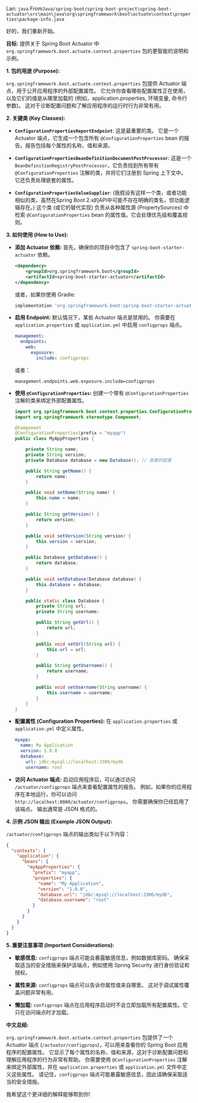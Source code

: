 Lan: `java` From`Java/spring-boot/spring-boot-project\spring-boot-actuator\src\main\java\org\springframework\boot\actuate\context\properties\package-info.java`

好的，我们重新开始。

**目标:** 提供关于 Spring Boot Actuator 中 `org.springframework.boot.actuate.context.properties` 包的更智能的说明和示例。

**1. 包的用途 (Purpose):**

`org.springframework.boot.actuate.context.properties` 包提供 Actuator 端点，用于公开应用程序的外部配置属性。  它允许你查看哪些配置属性正在使用，以及它们的值是从哪里加载的 (例如，application.properties, 环境变量, 命令行参数)。 这对于诊断配置问题和了解应用程序的运行时行为非常有用。

**2. 关键类 (Key Classes):**

*   **`ConfigurationPropertiesReportEndpoint`**: 这是最重要的类。 它是一个 Actuator 端点，它生成一个包含所有 `@ConfigurationProperties` bean 的报告。报告包括每个属性的名称、值和来源。

*   **`ConfigurationPropertiesBeanDefinitionDocumentPostProcessor`**: 这是一个 `BeanDefinitionRegistryPostProcessor`，它负责找到所有带有 `@ConfigurationProperties` 注解的类，并将它们注册到 Spring 上下文中。 它还负责处理嵌套的属性。

*   **`ConfigurationPropertiesValueSupplier`**: (我假设有这样一个类，或者功能相似的类，虽然在Spring Boot 2.x的API中可能不存在明确的类名，但功能逻辑存在。) 这个类 (或它的替代实现) 负责从各种属性源 (PropertySources) 中检索 `@ConfigurationProperties` bean 的属性值。它会处理优先级和覆盖规则。

**3. 如何使用 (How to Use):**

*   **添加 Actuator 依赖:** 首先，确保你的项目中包含了 `spring-boot-starter-actuator` 依赖。

    ```xml
    <dependency>
        <groupId>org.springframework.boot</groupId>
        <artifactId>spring-boot-starter-actuator</artifactId>
    </dependency>
    ```

    或者，如果你使用 Gradle:

    ```gradle
    implementation 'org.springframework.boot:spring-boot-starter-actuator'
    ```

*   **启用 Endpoint:**  默认情况下，某些 Actuator 端点是禁用的。 你需要在 `application.properties` 或 `application.yml` 中启用 `configprops` 端点。

    ```yaml
    management:
      endpoints:
        web:
          exposure:
            include: configprops
    ```

    或者：

    ```properties
    management.endpoints.web.exposure.include=configprops
    ```

*   **使用 `@ConfigurationProperties`:** 创建一个带有 `@ConfigurationProperties` 注解的类来绑定外部配置属性。

    ```java
    import org.springframework.boot.context.properties.ConfigurationProperties;
    import org.springframework.stereotype.Component;

    @Component
    @ConfigurationProperties(prefix = "myapp")
    public class MyAppProperties {

        private String name;
        private String version;
        private Database database = new Database(); // 嵌套的配置

        public String getName() {
            return name;
        }

        public void setName(String name) {
            this.name = name;
        }

        public String getVersion() {
            return version;
        }

        public void setVersion(String version) {
            this.version = version;
        }

        public Database getDatabase() {
            return database;
        }

        public void setDatabase(Database database) {
            this.database = database;
        }

        public static class Database {
            private String url;
            private String username;

            public String getUrl() {
                return url;
            }

            public void setUrl(String url) {
                this.url = url;
            }

            public String getUsername() {
                return username;
            }

            public void setUsername(String username) {
                this.username = username;
            }
        }
    }
    ```

*   **配置属性 (Configuration Properties):**  在 `application.properties` 或 `application.yml` 中定义属性。

    ```yaml
    myapp:
      name: My Application
      version: 1.0.0
      database:
        url: jdbc:mysql://localhost:3306/mydb
        username: root
    ```

*   **访问 Actuator 端点:**  启动应用程序后，可以通过访问 `/actuator/configprops` 端点来查看配置属性的报告。  例如，如果你的应用程序在本地运行，你可以访问 `http://localhost:8080/actuator/configprops`。  你需要确保你已经启用了该端点。  输出通常是 JSON 格式的。

**4. 示例 JSON 输出 (Example JSON Output):**

`/actuator/configprops` 端点的输出类似于以下内容：

```json
{
  "contexts": {
    "application": {
      "beans": {
        "myAppProperties": {
          "prefix": "myapp",
          "properties": {
            "name": "My Application",
            "version": "1.0.0",
            "database.url": "jdbc:mysql://localhost:3306/mydb",
            "database.username": "root"
          }
        }
      }
    }
  }
}
```

**5. 重要注意事项 (Important Considerations):**

*   **敏感信息:**  `configprops` 端点可能会暴露敏感信息，例如数据库密码。 确保采取适当的安全措施来保护该端点，例如使用 Spring Security 进行身份验证和授权。

*   **属性来源:**  `configprops` 端点可以告诉你属性值来自哪里。  这对于调试属性覆盖问题非常有用。

*   **懒加载:** `configprops` 端点在应用程序启动时不会立即加载所有配置属性。它只在访问端点时才加载。

**中文总结:**

`org.springframework.boot.actuate.context.properties` 包提供了一个 Actuator 端点 (`/actuator/configprops`)，可以用来查看你的 Spring Boot 应用程序的配置属性。 它显示了每个属性的名称、值和来源，这对于诊断配置问题和理解应用程序的行为非常有帮助。  你需要使用 `@ConfigurationProperties` 注解来绑定外部属性，并在 `application.properties` 或 `application.yml` 文件中定义这些属性。  请记住，`configprops` 端点可能暴露敏感信息，因此请确保采取适当的安全措施。

我希望这个更详细的解释能够帮到你!
